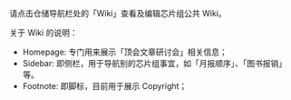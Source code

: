 请点击仓储导航栏处的「Wiki」查看及编辑芯片组公共 Wiki。

关于 Wiki 的说明：

- Homepage: 专门用来展示「顶会文章研讨会」相关信息；
- Sidebar: 即侧栏，用于导航别的芯片组事宜，如「月报顺序」、「图书报销」等。
- Footnote: 即脚标，目前用于展示 Copyright；
